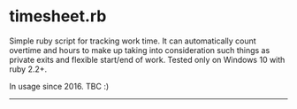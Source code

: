 # timesheet.rb

Simple ruby script for tracking work time. It can automatically count overtime and hours to make up taking into 
consideration such things as private exits and flexible start/end of work. Tested only on Windows 10 with ruby 2.2+.

In usage since 2016. TBC :)

----

